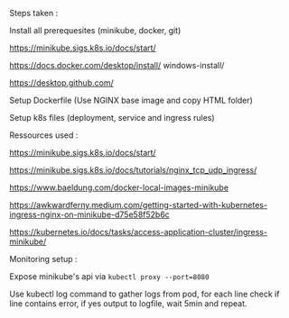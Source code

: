 Steps taken :

Install all prerequesites (minikube, docker, git)

https://minikube.sigs.k8s.io/docs/start/

https://docs.docker.com/desktop/install/
windows-install/

https://desktop.github.com/


Setup Dockerfile (Use NGINX base image and copy HTML folder)

Setup k8s files (deployment, service and ingress rules)

Ressources used :

https://minikube.sigs.k8s.io/docs/start/

https://minikube.sigs.k8s.io/docs/tutorials/nginx_tcp_udp_ingress/

https://www.baeldung.com/docker-local-images-minikube

https://awkwardferny.medium.com/getting-started-with-kubernetes-ingress-nginx-on-minikube-d75e58f52b6c

https://kubernetes.io/docs/tasks/access-application-cluster/ingress-minikube/

Monitoring setup :

Expose minikube's api via  `kubectl proxy --port=8080`

Use kubectl log command to gather logs from pod, for each line check if line contains error, if yes output to logfile, wait 5min and repeat.






